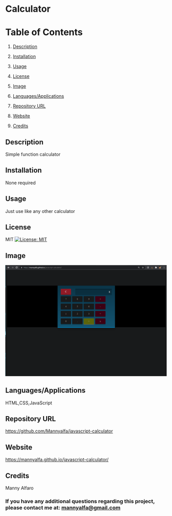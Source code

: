 # Calculator

# Table of Contents

1. [Description](#description)

2. [Installation](#installation)

3. [Usage](#usage)

4. [License](#license)

5. [Image](#Image)

6. [Languages/Applications](#languages-applications)

7. [Repository URL](#repository-url)

8. [Website](#website)

9. [Credits](#credits)

## Description
Simple function calculator

## Installation
None required

## Usage
Just use like any other calculator

## License
MIT [![License: MIT](https://img.shields.io/badge/License-MIT-yellow.svg)](https://opensource.org/licenses/MIT)

## Image
![screenshot](https://github.com/Mannyalfa/javascript-calculator/blob/master/assets/images/screenshot.png)

## Languages/Applications
HTML,CSS,JavaScript

## Repository URL
https://github.com/Mannyalfa/javascript-calculator

## Website
https://mannyalfa.github.io/javascript-calculator/
   
    
## Credits
Manny Alfaro

### If you have any additional questions regarding this project, please contact me at: mannyalfa@gmail.com
